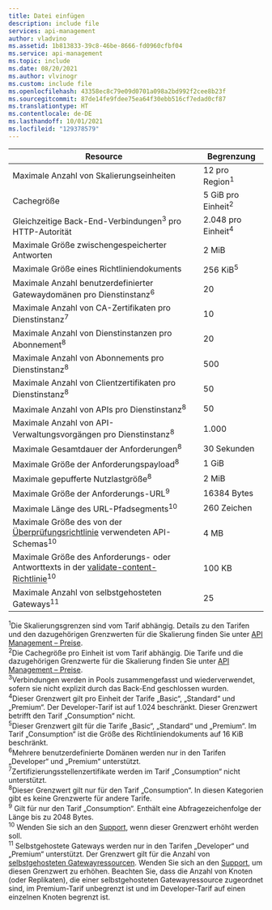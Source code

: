 ```yaml
---
title: Datei einfügen
description: include file
services: api-management
author: vladvino
ms.assetid: 1b813833-39c8-46be-8666-fd0960cfbf04
ms.service: api-management
ms.topic: include
ms.date: 08/20/2021
ms.author: vlvinogr
ms.custom: include file
ms.openlocfilehash: 43358ec8c79e09d0701a098a2bd992f2cee8b23f
ms.sourcegitcommit: 87de14fe9fdee75ea64f30ebb516cf7edad0cf87
ms.translationtype: HT
ms.contentlocale: de-DE
ms.lasthandoff: 10/01/2021
ms.locfileid: "129378579"
---
```

| Resource | Begrenzung |
| ---------------------------------------------------------------------- | -------------------------- |
| Maximale Anzahl von Skalierungseinheiten | 12 pro Region<sup>1</sup> |
| Cachegröße | 5 GiB pro Einheit<sup>2</sup> |
| Gleichzeitige Back-End-Verbindungen<sup>3</sup> pro HTTP-Autorität | 2\.048 pro Einheit<sup>4</sup> |
| Maximale Größe zwischengespeicherter Antworten | 2 MiB |
| Maximale Größe eines Richtliniendokuments | 256 KiB<sup>5</sup> |
| Maximale Anzahl benutzerdefinierter Gatewaydomänen pro Dienstinstanz<sup>6</sup> | 20 |
| Maximale Anzahl von CA-Zertifikaten pro Dienstinstanz<sup>7</sup> | 10 |
| Maximale Anzahl von Dienstinstanzen pro Abonnement<sup>8</sup> | 20 |
| Maximale Anzahl von Abonnements pro Dienstinstanz<sup>8</sup> | 500 |
| Maximale Anzahl von Clientzertifikaten pro Dienstinstanz<sup>8</sup> | 50 |
| Maximale Anzahl von APIs pro Dienstinstanz<sup>8</sup> | 50 |
| Maximale Anzahl von API-Verwaltungsvorgängen pro Dienstinstanz<sup>8</sup> | 1\.000 |
| Maximale Gesamtdauer der Anforderungen<sup>8</sup> | 30 Sekunden |
| Maximale Größe der Anforderungspayload<sup>8</sup> | 1 GiB |
| Maximale gepufferte Nutzlastgröße<sup>8</sup> | 2 MiB |
| Maximale Größe der Anforderungs-URL<sup>9</sup> | 16384 Bytes |
| Maximale Länge des URL-Pfadsegments<sup>10</sup> | 260 Zeichen |
| Maximale Größe des von der [Überprüfungsrichtlinie](../articles/api-management/validation-policies.md) verwendeten API-Schemas<sup>10</sup> | 4 MB |
| Maximale Größe des Anforderungs- oder Antworttexts in der [validate-content-Richtlinie](../articles/api-management/validation-policies.md#validate-content)<sup>10</sup> | 100 KB |
| Maximale Anzahl von selbstgehosteten Gateways<sup>11</sup> | 25 |

<sup>1</sup>Die Skalierungsgrenzen sind vom Tarif abhängig. Details zu den Tarifen und den dazugehörigen Grenzwerten für die Skalierung finden Sie unter [API Management – Preise](https://azure.microsoft.com/pricing/details/api-management/).<br/>
<sup>2</sup>Die Cachegröße pro Einheit ist vom Tarif abhängig. Die Tarife und die dazugehörigen Grenzwerte für die Skalierung finden Sie unter [API Management – Preise](https://azure.microsoft.com/pricing/details/api-management/).<br/>
<sup>3</sup>Verbindungen werden in Pools zusammengefasst und wiederverwendet, sofern sie nicht explizit durch das Back-End geschlossen wurden.<br/>
<sup>4</sup>Dieser Grenzwert gilt pro Einheit der Tarife „Basic“, „Standard“ und „Premium“. Der Developer-Tarif ist auf 1.024 beschränkt. Dieser Grenzwert betrifft den Tarif „Consumption“ nicht.<br/>
<sup>5</sup>Dieser Grenzwert gilt für die Tarife „Basic“, „Standard“ und „Premium“. Im Tarif „Consumption“ ist die Größe des Richtliniendokuments auf 16 KiB beschränkt.<br/>
<sup>6</sup>Mehrere benutzerdefinierte Domänen werden nur in den Tarifen „Developer“ und „Premium“ unterstützt.<br/>
<sup>7</sup>Zertifizierungsstellenzertifikate werden im Tarif „Consumption“ nicht unterstützt.<br/>
<sup>8</sup>Dieser Grenzwert gilt nur für den Tarif „Consumption“. In diesen Kategorien gibt es keine Grenzwerte für andere Tarife.<br/>
<sup>9</sup> Gilt für nur den Tarif „Consumption“. Enthält eine Abfragezeichenfolge der Länge bis zu 2048 Bytes.<br/>
<sup>10</sup> Wenden Sie sich an den [Support](https://azure.microsoft.com/support/options/), wenn dieser Grenzwert erhöht werden soll.<br/>
<sup>11</sup> Selbstgehostete Gateways werden nur in den Tarifen „Developer“ und „Premium“ unterstützt. Der Grenzwert gilt für die Anzahl von [selbstgehosteten Gatewayressourcen](/rest/api/apimanagement/2021-04-01-preview/gateway). Wenden Sie sich an den [Support](https://azure.microsoft.com/support/options/), um diesen Grenzwert zu erhöhen. Beachten Sie, dass die Anzahl von Knoten (oder Replikaten), die einer selbstgehosteten Gatewayressource zugeordnet sind, im Premium-Tarif unbegrenzt ist und im Developer-Tarif auf einen einzelnen Knoten begrenzt ist.
